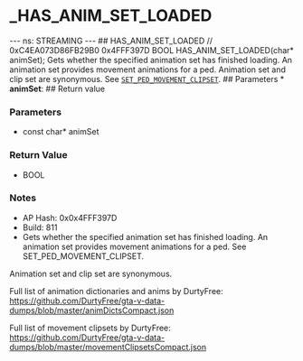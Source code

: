 # _HAS_ANIM_SET_LOADED

--- ns: STREAMING --- ## HAS_ANIM_SET_LOADED  // 0xC4EA073D86FB29B0 0x4FFF397D BOOL HAS_ANIM_SET_LOADED(char* animSet);  Gets whether the specified animation set has finished loading. An animation set provides movement animations for a ped.  Animation set and clip set are synonymous. See [`SET_PED_MOVEMENT_CLIPSET`](#_0xAF8A94EDE7712BEF).  ## Parameters * **animSet**:  ## Return value

### Parameters
* const char* animSet

### Return Value
* BOOL

### Notes
* AP Hash: 0x0x4FFF397D
* Build: 811
* Gets whether the specified animation set has finished loading. An animation set provides movement animations for a ped. See SET_PED_MOVEMENT_CLIPSET.

Animation set and clip set are synonymous.

Full list of animation dictionaries and anims by DurtyFree: https://github.com/DurtyFree/gta-v-data-dumps/blob/master/animDictsCompact.json

Full list of movement clipsets by DurtyFree: https://github.com/DurtyFree/gta-v-data-dumps/blob/master/movementClipsetsCompact.json

